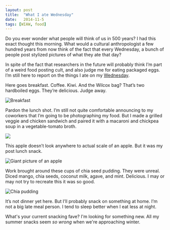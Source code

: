 ```yaml
---
layout: post
title:  "What I ate Wednesday"
date:   2014-11-5
tags: [WIAW, food]
---
```


Do you ever wonder what people will think of us in 500 years? I had this exact thought this morning. What would a cultural anthropologist a few hundred years from now think of the fact that every Wednesday, a bunch of people post stylized pictures of what they ate that day? 

In spite of the fact that researchers in the future will probably think I’m part of a weird food posting cult, and also judge me for eating packaged eggs. I’m still here to report on the things I ate on my [Wednesday](http://peasandcrayons.com/). 

Here goes breakfast. Coffee. Kiwi. And the Wilcox bag? That’s two hardboiled eggs. They’re delicious. Judge away.

![Breakfast](https://lh6.googleusercontent.com/bzQ_TbxCbziq7eDjXDYVQxKDznYG3LyNeJ90AoZjHqk=w873-h726-no)

Pardon the lunch shot. I’m still not quite comfortable announcing to my coworkers that I’m going to be photographing my food. But I made a grilled veggie and chicken sandwich and paired it with a macaroni and chickpea soup in a vegetable-tomato broth.

![](https://lh5.googleusercontent.com/ZezR8-0q7r_o2tyq6jWolba07qwWW2sDypdqDf87av4=w873-h655-no)

This apple doesn’t look anywhere to actual scale of an apple. But it was my post lunch snack.

![Giant picture of an apple](https://lh5.googleusercontent.com/AZfszO_GsXvibP3rk6uRNqq-uM6jgq_Ikq5xGP0AD1g=w873-h863-no)

Work brought around these cups of chia seed pudding. They were unreal. Diced mango, chia seeds, coconut milk, agave, and mint. Delicious. I may or may not try to recreate this it was so good.

![Chia pudding](https://lh6.googleusercontent.com/R33nSfWkH7PN0zsngTEE6oCGWseqWDatIarqpq7ECuc=s873-no)

It’s not dinner yet here. But I’ll probably snack on something at home. I’m not a big late meal person. I tend to sleep better when I eat less at night.

What's your current snacking fave? I'm looking for something new. All my summer snacks seem *so wrong* when we're approaching winter. 